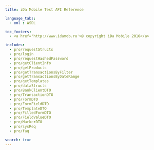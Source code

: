 ```yaml
---
title: iDa Mobile Test API Reference

language_tabs:
  - xml : WSDL

toc_footers:
  - <a href='http://www.idamob.ru'>@ copyright iDa Mobile 2016</a>

includes:
  - pro/requestStructs
  - pro/login
  - pro/requestHashedPassword
  - pro/getClientInfo
  - pro/getProducts
  - pro/getTransactionsByFilter
  - pro/getTransactionsByDateRange
  - pro/getTemplates
  - pro/dataStructs
  - pro/BankClientDTO
  - pro/TransactionDTO
  - pro/FormDTO
  - pro/FormFieldDTO
  - pro/TemplateDTO
  - pro/FilledFormDTO
  - pro/FieldValueDTO
  - pro/MarkerDTO
  - pro/sysReq
  - pro/faq

search: true
---
```

